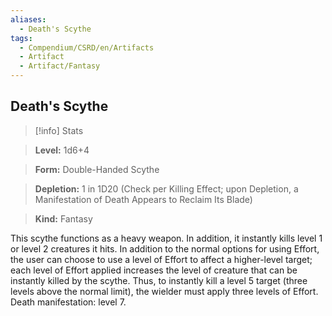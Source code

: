 ```yaml
---
aliases:
  - Death's Scythe
tags:
  - Compendium/CSRD/en/Artifacts
  - Artifact
  - Artifact/Fantasy
---
```

  
    
## Death's Scythe    
>[!info] Stats    
> **Level:** 1d6+4    
> **Form:** Double-Handed Scythe    
> **Depletion:** 1 in 1D20 (Check per Killing Effect; upon Depletion, a Manifestation of Death Appears to Reclaim Its Blade)    
> **Kind:** Fantasy  
    
This scythe functions as a heavy weapon. In addition, it instantly kills level 1 or level 2 creatures it hits. In addition to the normal options for using Effort, the user can choose to use a level of Effort to affect a higher-level target; each level of Effort applied increases the level of creature that can be instantly killed by the scythe. Thus, to instantly kill a level 5 target (three levels above the normal limit), the wielder must apply three levels of Effort. Death manifestation: level 7.
